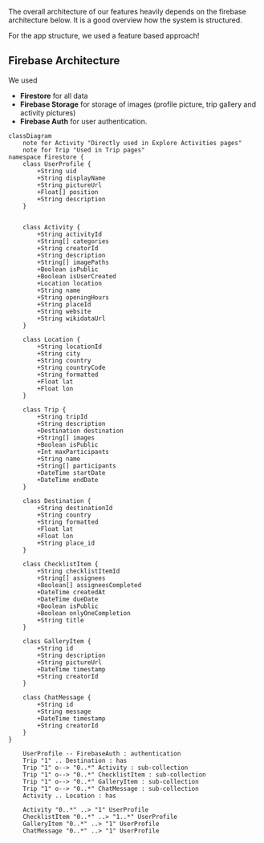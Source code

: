The overall architecture of our features heavily depends on the firebase architecture below. It is a good overview how the system is structured.

For the app structure, we used a feature based approach!

## Firebase Architecture
We used  

- **Firestore** for all data
- **Firebase Storage** for storage of images (profile picture, trip gallery and activity pictures)
- **Firebase Auth** for user authentication.

``` mermaid
classDiagram
    note for Activity "Directly used in Explore Activities pages"
    note for Trip "Used in Trip pages"
namespace Firestore {
    class UserProfile {
        +String uid
        +String displayName
        +String pictureUrl
        +Float[] position
        +String description
    }

    
    class Activity {
        +String activityId
        +String[] categories
        +String creatorId
        +String description
        +String[] imagePaths
        +Boolean isPublic
        +Boolean isUserCreated
        +Location location
        +String name
        +String openingHours
        +String placeId
        +String website
        +String wikidataUrl
    }

    class Location {
        +String locationId
        +String city
        +String country
        +String countryCode
        +String formatted
        +Float lat
        +Float lon
    }
    
    class Trip {
        +String tripId
        +String description
        +Destination destination
        +String[] images
        +Boolean isPublic
        +Int maxParticipants
        +String name
        +String[] participants
        +DateTime startDate
        +DateTime endDate
    }

    class Destination {
        +String destinationId
        +String country
        +String formatted
        +Float lat
        +Float lon
        +String place_id
    }

    class ChecklistItem {
        +String checklistItemId
        +String[] assignees
        +Boolean[] assigneesCompleted
        +DateTime createdAt
        +DateTime dueDate
        +Boolean isPublic
        +Boolean onlyOneCompletion
        +String title
    }

    class GalleryItem {
        +String id
        +String description
        +String pictureUrl
        +DateTime timestamp
        +String creatorId
    }

    class ChatMessage {
        +String id
        +String message
        +DateTime timestamp
        +String creatorId
    }
}

    UserProfile -- FirebaseAuth : authentication
    Trip "1" .. Destination : has
    Trip "1" o--> "0..*" Activity : sub-collection
    Trip "1" o--> "0..*" ChecklistItem : sub-collection
    Trip "1" o--> "0..*" GalleryItem : sub-collection
    Trip "1" o--> "0..*" ChatMessage : sub-collection
    Activity .. Location : has

    Activity "0..*" ..> "1" UserProfile
    ChecklistItem "0..*" ..> "1..*" UserProfile
    GalleryItem "0..*" ..> "1" UserProfile
    ChatMessage "0..*" ..> "1" UserProfile

```





